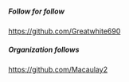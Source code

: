 ##### Follow for follow

https://github.com/Greatwhite690

##### Organization follows

https://github.com/Macaulay2

